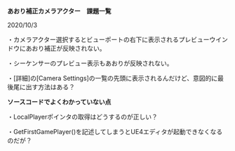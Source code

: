 **あおり補正カメラアクター　課題一覧**

2020/10/3

・カメラアクター選択するとビューポートの右下に表示されるプレビューウインドウにあおり補正が反映されない。

・シーケンサーのプレビュー表示もあおりが反映されない。

・[詳細]の[Camera Settings]の一覧の先頭に表示されるんだけど、意図的に最後尾に出す方法はある？


**ソースコードでよくわかっていない点**

・LocalPlayerポインタの取得はどうするのが正しい？

・GetFirstGamePlayer()を記述してしまうとUE4エディタが起動できなくなるのだが？
